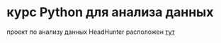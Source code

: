 #  курс Python для анализа данных

проект по анализу данных HeadHunter расположен [тут](../hh_project)
